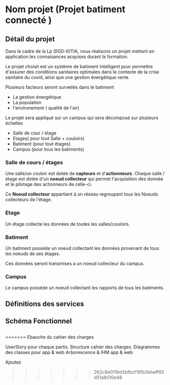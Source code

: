 
# Nom projet (Projet batiment connecté )

## Détail du projet 

Dans le cadre de la Lp SIGD-IOTIA, nous réalisons un projet mettant en application les connaisances acquises durant la formation.

Le projet choisit est un système de batiment intelligent pour permettre d'assurer des conditions sanitaires optimales dans le contexte de la crise sanitaire du covid, ainsi que une gestion énergétique verte.

Plusieurs facteurs seront surveilés dans le batiment 
+ La gestion énergétique 
+ La population
+ l'environement ( qualité de l'air)


Le projet sera appliqué sur un campus qui sera décomposé sur plusieurs échelles
+ Salle de cour / étage
+ Etages( pour tout Salle + couloirs)
+ Batiment (pour tout étages)
+ Campus (pour tous les batiments)

### Salle de cours / étages 

Une salle/un couloir est dotée de **capteurs** et d'**actionneurs**. Chaque salle / étage est dotée d'un **noeud collecteur** qui permet l'acquisition des donnée et le pilotage des actionneurs de celle-ci. 

Ce **Noeud collecteur** appartient à un réseau regroupant tous les Noeuds collecteurs de l'étage. 

### Etage

Un étage collecte les données de toutes les salles/couloirs.

### Batiment 

Un batiment possède un noeud collectant les données provenant de tous les noeuds de ses étages. 

Ces données seront transmises a un noeud collecteur du campus.

### Campus 

Le campus possède un noeud collectant les rapports de tous les batiments.

## Définitions des services 

## Schéma Fonctionnel

##
=======
Ebauche du cahier des charges

UserStory pour chaque partis.
Structure cahier des charges.
Diagrammes des classes pour app & web
Arborescence & IHM app & web

Ajoutez
>>>>>>> 262c8e011bd3bfbcf19fb3ebeff92d51a8010e48
